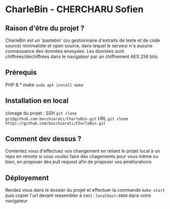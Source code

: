 # CharleBin -  CHERCHARU Sofien

## Raison d'être du projet ? 

CharleBin est un 'pastebin' (ou gestionnaire d'extraits de texte et de code source) minimaliste et open source, dans lequel le serveur n'a aucune connaissance des données envoyées. Les données sont chiffrées/déchiffrées dans le navigateur par un chiffrement AES 256 bits.

## Prérequis

PHP 8.*
make ```sudo apt install make```

## Installation en local 

clonage du projet :
SSH ```git clone git@github.com:bocchiarati/CharleBin.git```
URL ```git clone https://github.com/bocchiarati/CharleBin.git```

## Comment dev dessus ? 

Contentez vous d'effectuez vos changement en reliant le projet local à un repo en remote si vous voulez faire des chagements pour vous même ou bien, en proposer des pull request afin de proposer vos améliorations

## Déployement 

Rendez vous dans le dossier du projet et effectuer la commande ```make start``` puis copier l'url devant ressembler à ceci : `localhost:8080` dans votre navigateur
